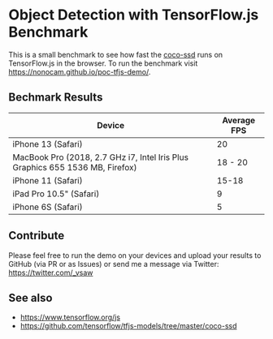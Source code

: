 # Object Detection with TensorFlow.js Benchmark

This is a small benchmark to see how fast the [coco-ssd](https://github.com/tensorflow/tfjs-models/tree/master/coco-ssd) runs on TensorFlow.js in the browser.
To run the benchmark visit https://nonocam.github.io/poc-tfjs-demo/.

## Bechmark Results

| Device | Average FPS |
|----|----|
| iPhone 13 (Safari) | 20 |
| MacBook Pro (2018, 2.7 GHz i7, Intel Iris Plus Graphics 655 1536 MB, Firefox) | 18 - 20 |
| iPhone 11 (Safari) | 15-18 |
| iPad Pro 10.5" (Safari) | 9 |
| iPhone 6S (Safari) | 5 |

## Contribute

Please feel free to run the demo on your devices and upload your results to GitHub (via PR or as Issues) or send me a message via Twitter: https://twitter.com/_vsaw

## See also

- https://www.tensorflow.org/js
- https://github.com/tensorflow/tfjs-models/tree/master/coco-ssd
